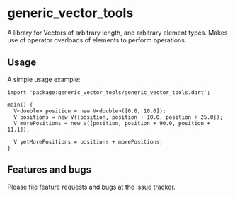 # generic_vector_tools

A library for Vectors of arbitrary length, and arbitrary element types.
Makes use of operator overloads of elements to perform operations.

## Usage

A simple usage example:

    import 'package:generic_vector_tools/generic_vector_tools.dart';

    main() {
      V<double> position = new V<double>([0.0, 10.0]);
      V positions = new V([position, position + 10.0, position + 25.0]);
      V morePositions = new V([position, position + 90.0, position + 11.1]);

      V yetMorePositions = positions + morePositions;
    }

## Features and bugs

Please file feature requests and bugs at the [issue tracker][tracker].

[tracker]: https://github.com/benmosheron/DartDev_Vector/issues
